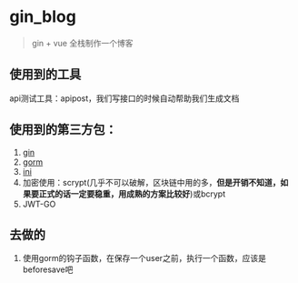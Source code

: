 # gin_blog
> gin + vue 全栈制作一个博客


## 使用到的工具
api测试工具：apipost，我们写接口的时候自动帮助我们生成文档

## 使用到的第三方包：
1. [gin](https://gin-gonic.com/zh-cn/docs/quickstart/)
2. [gorm](https://gorm.io/zh_CN/)
3. [ini](https://ini.unknwon.io/docs/intro/getting_started)
4. 加密使用：scrypt(几乎不可以破解，区块链中用的多，**但是开销不知道，如果要正式的话一定要稳重，用成熟的方案比较好**)或bcrypt
5. JWT-GO


## 去做的
1. 使用gorm的钩子函数，在保存一个user之前，执行一个函数，应该是beforesave吧
